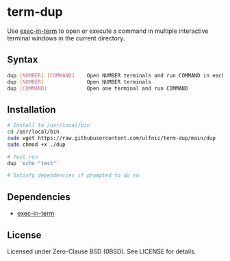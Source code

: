 # term-dup

Use [exec-in-term](https://github.com/ulfnic/exec-in-term) to open or execute a command in multiple interactive terminal windows in the current directory.

## Syntax
```bash
dup [NUMBER] [COMMAND]    Open NUMBER terminals and run COMMAND in each
dup [NUMBER]              Open NUMBER terminals
dup [COMMAND]             Open one terminal and run COMMAND
```

## Installation
```bash
# Install to /usr/local/bin
cd /usr/local/bin
sudo wget https://raw.githubusercontent.com/ulfnic/term-dup/main/dup
sudo chmod +x ./dup

# Test run
dup 'echo "test"'

# Satisfy dependencies if prompted to do so.
```

## Dependencies
- [exec-in-term](https://github.com/ulfnic/exec-in-term)

## License
Licensed under Zero-Clause BSD (0BSD). See LICENSE for details.
